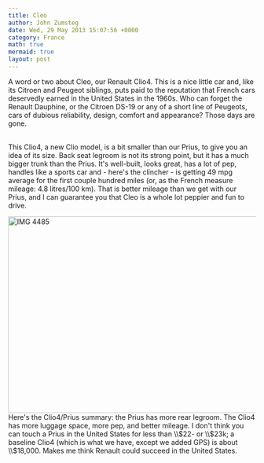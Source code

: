 ```yaml
---
title: Cleo
author: John Zumsteg
date: Wed, 29 May 2013 15:07:56 +0000
category: France
math: true
mermaid: true
layout: post
---
```

<p>A word or two about Cleo, our Renault Clio4. This is a nice little car and, like its Citroen and Peugeot siblings, puts paid to the reputation that French cars deservedly earned in the United States in the 1960s. Who can forget the Renault Dauphine, or the Citroen DS-19 or any of a short line of Peugeots, cars of dubious reliability, design, comfort and appearance? Those days are gone.</p>
<p><br />This Clio4, a new Clio model, is a bit smaller than our Prius, to give you an idea of its size. Back seat legroom is not its strong point, but it has a much bigger trunk than the Prius. It's well-built, looks great, has a lot of pep, handles like a sports car and - here's the clincher - is getting 49 mpg average for the first couple hundred miles (or, as the French measure mileage: 4.8 litres/100 km). That is better mileage than we get with our Prius, and I can guarantee you that Cleo is a whole lot peppier and fun to drive.</p>
<p><img style="display: block; margin-left: auto; margin-right: auto;" title="IMG_4485.jpg" src="http:/assets/images/2013/05/IMG_44851.jpg" alt="IMG 4485" width="600" height="400" border="0" />Here's the Clio4/Prius summary: the Prius has more rear legroom. The Clio4 has more luggage space, more pep, and better mileage. I don't think you can touch a Prius in the United States for less than \\$22- or \\$23k; a baseline Clio4 (which is what we have, except we added GPS) is about \\$18,000. Makes me think Renault could succeed in the United States.</p>
